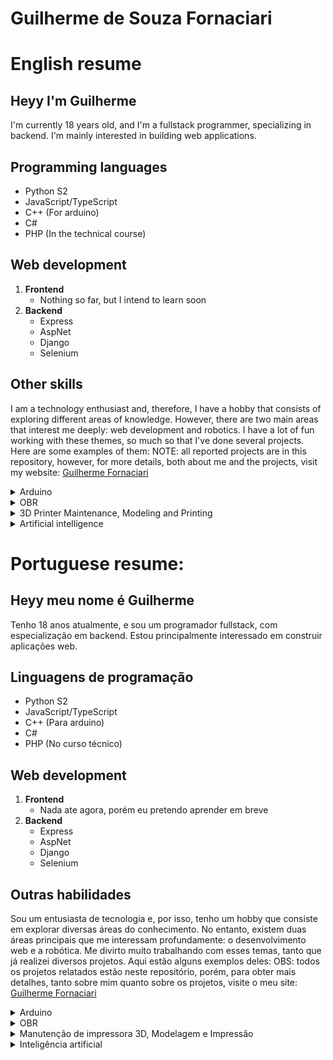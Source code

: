 # Guilherme de Souza Fornaciari
# English resume
## Heyy I'm Guilherme
I'm currently 18 years old, and I'm a fullstack programmer, specializing in backend.
I'm mainly interested in building web applications.
## Programming languages
- Python S2
- JavaScript/TypeScript
- C++ (For arduino)
- C#
- PHP (In the technical course)
## Web development
   1. **Frontend**
        * Nothing so far, but I intend to learn soon
   1. **Backend**
        * Express
        * AspNet
        * Django
        * Selenium

## Other skills
   I am a technology enthusiast and, therefore, I have a hobby that consists of exploring different areas of knowledge. However, there are two main areas that interest me deeply: web development and robotics. I have a lot of fun working with these themes, so much so that I've done several projects. Here are some examples of them:
   NOTE: all reported projects are in this repository, however, for more details, both about me and the projects, visit my website:
   [Guilherme Fornaciari](LINKAKI)


<details>
<summary>Arduino</summary><br>
I developed two main projects, EconomizAr and IrrigAção, in collaboration with the Instituto Federal de Rondônia.

EconomizAr is a project that aims to save energy by automating air conditioning control in classrooms, preventing students from leaving it on unnecessarily.

IrrigAção is a system known for automating the irrigation of a vegetable garden. In partnership with some school staff, I implemented it at IFRO. The system uses an Arduino to monitor soil moisture and activate a water pump twice a day, if the soil is sufficiently dry.
</details>

<details>
<summary>OBR</summary><br>
The OBR (Brazilian Robotics Olympics) is a competition in which we test our robotics knowledge.

I participated in two modalities: practical and theoretical.

In the practical modality, we develop both the hardware and the software for a line-following robot, which is placed on a course full of challenging obstacles designed to test the robot's performance to the fullest. In 2022, I won gold at the State and advanced to the National stage, but in 2023, I decided to redirect my personal focus to web development, and therefore, I stopped focusing my efforts on robotics.

The theoretical modality is similar to an Olympiad of traditional knowledge, since it involves a test in which we compete against the other participants. In 2021, I got a silver medal with the best grade in the state."
</details>

<details>
<summary>3D Printer Maintenance, Modeling and Printing </summary><br>
During my stay at IFRO, I became interested in a GTMax 3D A3V2 printer. After dialoguing with different sectors of the institute, I gained access to it, with the supervision of my programming teacher Adriana Aparecida Rigolon, who also taught me how to properly maintain it. It allowed me to learn the basics of 3D modeling and printing. Later, I taught a 3D modeling course during "Semana Agrotecnológica", a week-long technology event. Unfortunately, I couldn't dedicate myself as much to this area due to my participation in several knowledge Olympiads, although I had a lot of fun with that printer.
</details>

<details>
<summary>Artificial intelligence</summary><br>
I have always found this topic extremely interesting. Therefore, I asked the IFRO coordinators for the opportunity to teach an Artificial Intelligence (AI) workshop with the aim of encouraging me to learn at least a little about this fascinating area. My request was granted, and during the Agrotechnological Week, I held a workshop lasting 4 hours. In this activity, students had the chance to create an artificial intelligence to play Google's Dinogame.
</details>


# Portuguese resume:

## Heyy meu nome é Guilherme
Tenho 18 anos atualmente, e sou um programador fullstack, com especialização em backend.
Estou principalmente interessado em construir aplicações web.
## Linguagens de programação
- Python S2
- JavaScript/TypeScript
- C++ (Para arduino)
- C#
- PHP (No curso técnico)
## Web development
  1. **Frontend**
       * Nada ate agora, porém eu pretendo aprender em breve 
  1. **Backend**
       * Express
       * AspNet
       * Django
       * Selenium

## Outras habilidades
  Sou um entusiasta de tecnologia e, por isso, tenho um hobby que consiste em explorar diversas áreas do conhecimento. No entanto, existem duas áreas principais que me interessam profundamente: o desenvolvimento web e a robótica. Me divirto muito trabalhando com esses temas, tanto que já realizei diversos projetos. Aqui estão alguns exemplos deles:
  OBS: todos os projetos relatados estão neste repositório, porém, para obter mais detalhes, tanto sobre mim quanto sobre os projetos, visite o meu site:
  [Guilherme Fornaciari](LINKAKI)


<details>
<summary>Arduino</summary><br>
Desenvolvi dois projetos principais, EconomizAr e IrrigAção, em colaboração com o Instituto Federal de Rondônia.

O EconomizAr é um projeto que visa economizar energia ao automatizar o controle do ar condicionado nas salas de aula, evitando que os alunos o deixem ligado desnecessariamente.

O IrrigAção é um sistema conhecido por automatizar a irrigação de uma horta. Em parceria com alguns funcionários da escola, implementei-o no IFRO. O sistema utiliza um Arduino para monitorar a umidade do solo e acionar uma bomba de água em dois momentos do dia, caso o solo esteja suficientemente seco.
</details>

<details>
<summary>OBR</summary><br>
A OBR (Olimpíada Brasileira de Robótica) é uma competição na qual testamos nosso conhecimento em robótica.

Participei em duas modalidades: a prática e a teórica.

Na modalidade prática, desenvolvemos tanto o hardware quanto o software de um robô seguidor de linha, que é colocado em um percurso repleto de obstáculos desafiadores projetados para testar ao máximo o desempenho do robô. Em 2022, conquistei o ouro na Estadual e avancei para a etapa Nacional, porém no ano de 2023, decidi redirecionar meu foco pessoal para o desenvolvimento web, e, portanto, deixei de concentrar meus esforços na robótica.

A modalidade teórica assemelha-se a uma olimpíada de conhecimento tradicional, já que envolve uma prova na qual competimos contra os demais participantes. Em 2021, obtive uma medalha de prata com a melhor nota do estado."
</details>

<details>
<summary>Manutenção de impressora 3D, Modelagem e Impressão</summary><br>
Durante minha estadia no IFRO, despertei interesse por uma impressora GTMax 3D A3V2. Após dialogar com diversos setores do instituto, consegui acesso a ela, com a supervisão da minha professora de programação Adriana Aparecida Rigolon, que também me ensinou a dar a manutenção adequada. Isso me permitiu aprender o básico de modelagem e impressão 3D. Mais tarde, cheguei a ministrar um curso de modelagem 3D durante a "Semana Agrotecnológica", um evento de tecnologia que durou uma semana. Infelizmente, não pude me dedicar tanto a essa área devido à minha participação em várias olimpíadas de conhecimento, apesar de ter me divertido bastante com aquela impressora.
</details>

<details>
<summary>Inteligência artificial</summary><br>
Sempre considerei este tema extremamente interessante. Por conseguinte, solicitei às coordenações do IFRO a oportunidade de ministrar uma oficina de Inteligência Artificial (IA) com o objetivo de me incentivar a aprender ao menos um pouco sobre essa fascinante área. Minha solicitação foi atendida, e durante a Semana Agrotecnológica, realizei uma oficina com duração de 4 horas. Nessa atividade, os alunos tiveram a chance de criar uma inteligência artificial para jogar o Dinogame do Google.
</details>






